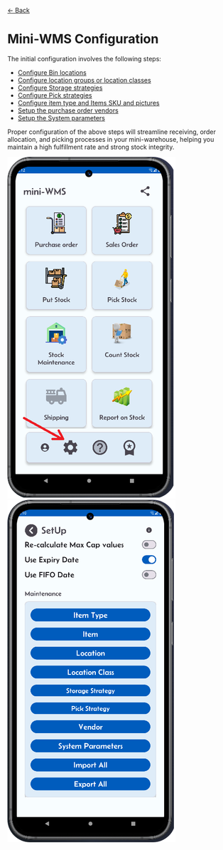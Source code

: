 [← Back](README.md)

# Mini-WMS Configuration

The initial configuration involves the following steps:

- [Configure Bin locations](configureLocations.md)  
- [Configure location groups or location classes](configureLocationClasses.md)  
- [Configure Storage strategies](storageStrategy.md)
- [Configure Pick strategies](pickStrategy.md)
- [Configure item type and Items SKU and pictures](configureItems.md)
- [Setup the purchase order vendors](addVendors.md)
- [Setup the System parameters](configureSystemParameters.md)

Proper configuration of the above steps will streamline receiving, order allocation, and picking processes in your mini-warehouse, helping you maintain a high fulfillment rate and strong stock integrity.

![Step 1](asset/mainScreen.png)
![Step 2](asset/miniWMSSetup.png)

